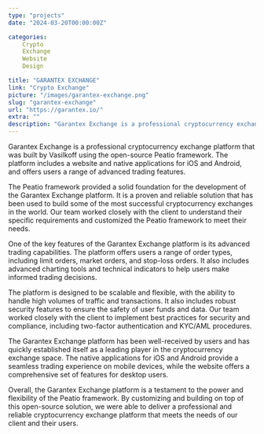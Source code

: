 ```yaml
---
type: "projects"
date: "2024-03-20T00:00:00Z"

categories: 
    Crypto
    Exchange
    Website
    Design

title: "GARANTEX EXCHANGE"
link: "Crypto Exchange"
picture: "/images/garantex-exchange.png"
slug: "garantex-exchange"
url: "https://garantex.io/"
extra: ""
description: "Garantex Exchange is a professional cryptocurrency exchange platform. The platform includes a website and native applications for iOS and Android."
---
```

Garantex Exchange is a professional cryptocurrency exchange platform that was built by Vasilkoff using the open-source Peatio framework. The platform includes a website and native applications for iOS and Android, and offers users a range of advanced trading features.

The Peatio framework provided a solid foundation for the development of the Garantex Exchange platform. It is a proven and reliable solution that has been used to build some of the most successful cryptocurrency exchanges in the world. Our team worked closely with the client to understand their specific requirements and customized the Peatio framework to meet their needs.

One of the key features of the Garantex Exchange platform is its advanced trading capabilities. The platform offers users a range of order types, including limit orders, market orders, and stop-loss orders. It also includes advanced charting tools and technical indicators to help users make informed trading decisions.

The platform is designed to be scalable and flexible, with the ability to handle high volumes of traffic and transactions. It also includes robust security features to ensure the safety of user funds and data. Our team worked closely with the client to implement best practices for security and compliance, including two-factor authentication and KYC/AML procedures.

The Garantex Exchange platform has been well-received by users and has quickly established itself as a leading player in the cryptocurrency exchange space. The native applications for iOS and Android provide a seamless trading experience on mobile devices, while the website offers a comprehensive set of features for desktop users.

Overall, the Garantex Exchange platform is a testament to the power and flexibility of the Peatio framework. By customizing and building on top of this open-source solution, we were able to deliver a professional and reliable cryptocurrency exchange platform that meets the needs of our client and their users.